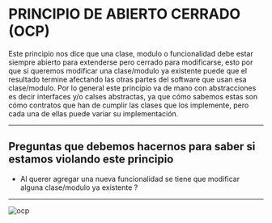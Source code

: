 # PRINCIPIO DE ABIERTO CERRADO (OCP)

Este principio nos dice que una clase, modulo o funcionalidad debe estar siempre abierto para extenderse pero cerrado para modificarse, esto por que si queremos modificar una clase/modulo ya existente puede que el resultado termine afectando las otras partes del software que usan esa clase/modulo.
Por lo general este principio va de mano con abstracciones es decir interfaces y/o calses abstractas, ya que cómo sabemos estas son cómo contratos que han de cumplir las clases que los implemente, pero cada una de ellas puede variar su implementación.

---

## Preguntas que debemos hacernos para saber si estamos violando este principio

- Al querer agregar una nueva funcionalidad se tiene que modificar alguna clase/modulo ya existente ?

---

![ocp](https://miro.medium.com/v2/resize:fit:1400/1*IAVK5JUHTvW_qeQ3K5OkXg.png)
